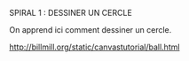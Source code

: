 SPIRAL 1 : DESSINER UN CERCLE

On apprend ici comment dessiner un cercle.


http://billmill.org/static/canvastutorial/ball.html